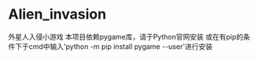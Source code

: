 # Alien_invasion
外星人入侵小游戏
本项目依赖pygame库，请于Python官网安装
或在有pip的条件下于cmd中输入'python -m pip install pygame --user'进行安装
